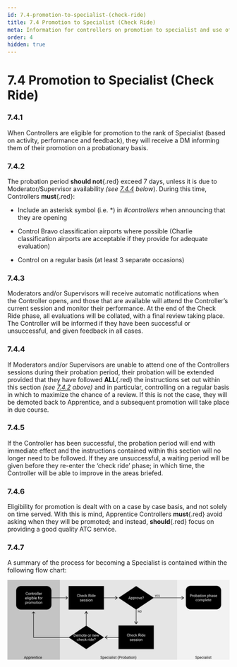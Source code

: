 ```yaml
---
id: 7.4-promotion-to-specialist-(check-ride)
title: 7.4 Promotion to Specialist (Check Ride)
meta: Information for controllers on promotion to specialist and use of the phrase 'Check Ride'
order: 4
hidden: true
---
```


# 7.4  Promotion to Specialist (Check Ride)

 

### 7.4.1    

When Controllers are eligible for promotion to the rank of Specialist (based on activity, performance and feedback), they will receive a DM informing them of their promotion on a probationary basis.



### 7.4.2    

The probation period **should not**{.red} exceed 7 days, unless it is due to Moderator/Supervisor availability *(see [7.4.4](/guide/atc-manual/7.-recruitment-and-training/7.4-promotion-to-specialist-(check-ride)#7.4.4) below*). During this time, Controllers **must**{.red}:

 -    Include an asterisk symbol (i.e. *) in *#controllers* when announcing that they are opening

 -    Control Bravo classification airports where possible (Charlie classification airports are acceptable if they provide for adequate evaluation)

 -    Control on a regular basis (at least 3 separate occasions)



### 7.4.3    

Moderators and/or Supervisors will receive automatic notifications when the Controller opens, and those that are available will attend the Controller’s current session and monitor their performance. At the end of the Check Ride phase, all evaluations will be collated, with a final review taking place. The Controller will be informed if they have been successful or unsuccessful, and given feedback in all cases.



### 7.4.4    

If Moderators and/or Supervisors are unable to attend one of the Controllers sessions during their probation period, their probation will be extended provided that they have followed **ALL**{.red} the instructions set out within this section *(see [7.4.2](/guide/atc-manual/7.-recruitment-and-training/7.4-promotion-to-specialist-(check-ride)#7.4.2) above)* and in particular, controlling on a regular basis in which to maximize the chance of a review. If this is not the case, they will be demoted back to Apprentice, and a subsequent promotion will take place in due course.



### 7.4.5    

If the Controller has been successful, the probation period will end with immediate effect and the instructions contained within this section will no longer need to be followed. If they are unsuccessful, a waiting period will be given before they re-enter the ‘check ride’ phase; in which time, the Controller will be able to improve in the areas briefed.



### 7.4.6    

Eligibility for promotion is dealt with on a case by case basis, and not solely on time served. With this is mind, Apprentice Controllers **must**{.red} avoid asking when they will be promoted; and instead, **should**{.red} focus on providing a good quality ATC service.

 

### 7.4.7    

A summary of the process for becoming a Specialist is contained within the following flow chart:

![Image 7.4.7.1 - IFATC Promotion to Specialist Flowchart](_images/manual/graphics/atc-specialist.svg)